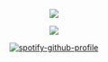 <div id="header" align="center">

![](https://komarev.com/ghpvc/?username=dokhyuk&style=plastic&color=A5B1CF&label=_　　★　　_&base=9710)

<img src="https://files.catbox.moe/9ppcn9.png">


[![spotify-github-profile](https://spotify-github-profile.kittinanx.com/api/view?uid=yeslnco28d0j7p2y2efpb86u0&cover_image=true&theme=novatorem&show_offline=false&background_color=454545&interchange=false&bar_color=ffb5d8&bar_color_cover=true)](https://github.com/kittinan/spotify-github-profile)

<p align="center"
